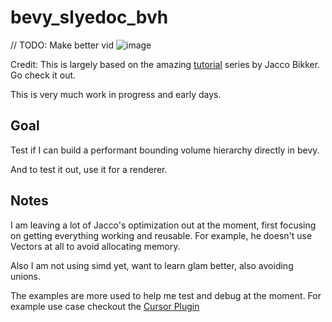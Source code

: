 # bevy_slyedoc_bvh

// TODO: Make better vid
![image](./docs/bvh_render.gif)

Credit: This is largely based on the amazing [tutorial](https://jacco.ompf2.com/2022/04/13/how-to-build-a-bvh-part-1-basics/) series by Jacco Bikker.  Go check it out.

This is very much work in progress and early days.

## Goal

Test if I can build a performant bounding volume hierarchy directly in bevy.

And to test it out, use it for a renderer.

## Notes

I am leaving a lot of Jacco's optimization out at the moment, first focusing on getting everything working and reusable.  For example, he doesn't use Vectors at all to avoid allocating memory.  

Also I am not using simd yet, want to learn glam better, also avoiding unions.

The examples are more used to help me test and debug at the moment. For example use case checkout the [Cursor Plugin](./examples/helpers/cursor.rs)
